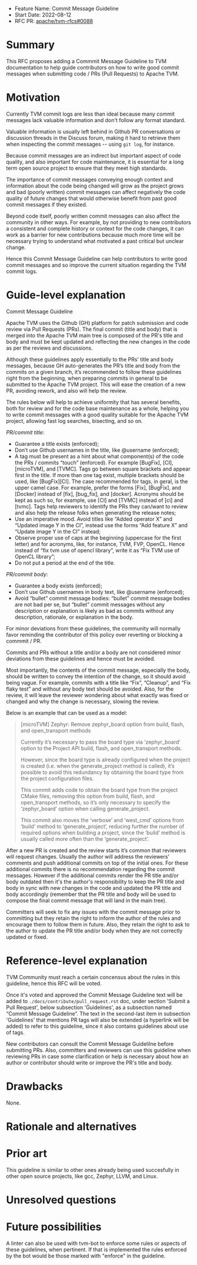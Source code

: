 - Feature Name: Commit Message Guideline
- Start Date: 2022-08-12
- RFC PR: [apache/tvm-rfcs#0088](https://github.com/apache/tvm-rfcs/pull/88)

# Summary
[summary]: #summary

This RFC proposes adding a Commmit Message Guideline to TVM documentation to
help guide contributors on how to write good commit messages when submitting
code / PRs (Pull Requests) to Apache TVM.

# Motivation
[motivation]: #motivation

Currently TVM commit logs are less than ideal because many commit messages lack
valuable information and don't follow any format standard.

Valuable information is usually left behind in Github PR conversations or
discussion threads in the Discuss forum, making it hard to retrieve them when
inspecting the commit messages -- using `git log`, for instance.

Because commit messages are an indirect but important aspect of code quality,
and also important for code maintenance, it is essential for a long term open
source project to ensure that they meet high standards.

The importance of commit messages conveying enough context and information about
the code being changed will grow as the project grows and bad (poorly written)
commit messages can affect negatively the code quality of future changes that
would otherwise benefit from past good commit messages if they existed.

Beyond code itself, poorly written commit messages can also affect the community
in other ways. For example, by not providing to new contributors a consistent
and complete history or context for the code changes, it can work as a barrier
for new contributions because much more time will be necessary trying to
understand what motivated a past critical but unclear change.

Hence this Commit Message Guideline can help contributors to write good commit
messages and so improve the current situation regarding the TVM commit logs.

# Guide-level explanation
[guide-level-explanation]: #guide-level-explanation

Commit Message Guideline

Apache TVM uses the Github (GH) platform for patch submission and code review
via Pull Requests (PRs). The final commit (title and body) that is merged into
the Apache TVM main tree is composed of the PR's title and body and must be kept
updated and reflecting the new changes in the code as per the reviews and
discussions.

Although these guidelines apply essentially to the PRs’ title and body messages,
because GH auto-generates the PR’s title and body from the commits on a given
branch, it’s recommended to follow these guidelines right from the beginning,
when preparing commits in general to be submitted to the Apache TVM project.
This will ease the creation of a new PR, avoiding rework, and also will help the
review.

The rules below will help to achieve uniformity that has several benefits, both
for review and for the code base maintenance as a whole, helping you to write
commit messages with a good quality suitable for the Apache TVM project,
allowing fast log searches, bisecting, and so on.

_PR/commit title_:

* Guarantee a title exists (enforced);
* Don’t use Github usernames in the title, like @username (enforced);
* A tag must be present as a hint about what component(s) of the code
  the PRs / commits “touch” (enforced). For example [BugFix], [CI], [microTVM],
  and [TVMC]. Tags go between square brackets and appear first in the title. If
  more than one tag exist, multiple brackets should be used, like [BugFix][CI].
  The case recommended for tags, in geral, is the upper camel case. For example,
  prefer the forms [Fix], [BugFix], and [Docker] instead of [fix], [bug_fix],
  and [docker]. Acronyms should be kept as such so, for example, use [CI] and
  [TVMC] instead of [ci] and [tvmc]. Tags help reviewers to identify the PRs
  they can/want to review and also help the release folks when generating the
  release notes;
* Use an imperative mood. Avoid titles like “Added operator X” and “Updated
  image Y in the CI”, instead use the forms “Add feature X” and “Update image Y
  in the CI” instead;
* Observe proper use of caps at the beginning (uppercase for the first letter)
  and for acronyms, like, for instance, TVM, FVP, OpenCL. Hence instead of
  “fix tvm use of opencl library”, write it as “Fix TVM use of OpenCL library”;
* Do not put a period at the end of the title.

_PR/commit body_:

* Guarantee a body exists (enforced);
* Don’t use Github usernames in body text, like @username (enforced);
* Avoid “bullet” commit message bodies: “bullet” commit message bodies are not
  bad per se, but “bullet” commit messages without any description or
  explanation is likely as bad as commits without any description, rationale,
  or explanation in the body.

For minor deviations from these guidelines, the community will normally favor
reminding the contributor of this policy over reverting or blocking a commmit /
PR.

Commits and PRs without a title and/or a body are not considered minor
deviations from these guidelines and hence must be avoided.

Most importantly, the contents of the commit message, especially the body,
should be written to convey the intention of the change, so it should avoid
being vague. For example, commits with a title like “Fix”, “Cleanup”, and
“Fix flaky test” and without any body text should be avoided. Also, for the
review, it will leave the reviewer wondering about what exactly was fixed or
changed and why the change is necessary, slowing the review.

Below is an example that can be used as a model:

> [microTVM] Zephyr: Remove zephyr_board option from build, flash, and open_transport methods
>
> Currently it’s necessary to pass the board type via ‘zephyr_board’ option to
> the Project API build, flash, and open_transport methods.
>
> However, since the board type is already configured when the project is
> created (i.e. when the generate_project method is called), it’s possible to
> avoid this redundancy by obtaining the board type from the project
> configuration files.
>
> This commit adds code to obtain the board type from the project CMake files,
> removing this option from build, flash, and open_transport methods, so it’s
> only necessary to specify the ‘zephyr_board’ option when calling
> generate_project.
>
> This commit also moves the ‘verbose’ and ‘west_cmd’ options from ‘build’
> method to ‘generate_project’, reducing further the number of required options
> when building a project, since the ‘build’ method is usually called more often
> than the ‘generate_project’.

After a new PR is created and the review starts it’s common that reviewers will
request changes. Usually the author will address the reviewers’ comments and
push additional commits on top of the initial ones. For these additional commits
there is no recommendation regarding the commit messages. However if the
additional commits render the PR title and/or body outdated then it's the
author's responsibility to keep the PR title and body in sync with new changes
in the code and updated the PR title and body accordingly (remember that the PR
title and body will be used to compose the final commit message that will land
in the main tree).

Committers will seek to fix any issues with the commit message prior to
committing but they retain the right to inform the author of the rules and
encourage them to follow them in future. Also, they retain the right to ask to
the author to update the PR title and/or body when they are not correctly
updated or fixed.

# Reference-level explanation
[reference-level-explanation]: #reference-level-explanation

TVM Community must reach a certain concensus about the rules in this guideline,
hence this RFC will be voted.

Once it's voted and approved the Commit Message Guideline text will be added to
`./docs/contribute/pull_request.rst` doc, under section 'Submit a Pull Request',
below subsection 'Guidelines', as a subsection named “Commit Message Guideline”.
The text in the second-last item in subsection 'Guidelines' that mentions PR
tags will also be extended (a hyperlink will be added) to refer to this
guideline, since it also contains guidelines about use of tags.

New contributors can consult the Commit Message Guidelilne before submitting
PRs. Also, committers and reviewers can use this guideline when reviewing PRs in
case some clarification or help is necessary about how an author or contributor
should write or improve the PR's title and body.

# Drawbacks
[drawbacks]: #drawbacks

None.

# Rationale and alternatives
[rationale-and-alternatives]: #rationale-and-alternatives

# Prior art
[prior-art]: #prior-art

This guideline is similar to other ones already being used succesfully in other
open source projects, like gcc, Zephyr, LLVM, and Linux.

# Unresolved questions
[unresolved-questions]: #unresolved-questions

# Future possibilities
[future-possibilities]: #future-possibilities

A linter can also be used with tvm-bot to enforce some rules or aspects of these
guidelines, when pertinent. If that is implemented the rules enforced by the bot
would be those marked with "enforce" in the guideline.
